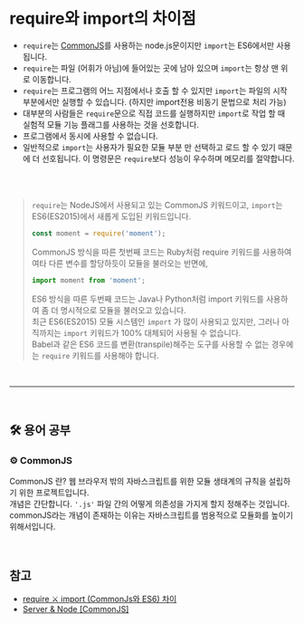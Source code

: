 # require와 import의 차이점

- `require`는 [CommonJS](#gear-commonjs)를 사용하는 node.js문이지만 `import`는 ES6에서만 사용됩니다.
- `require`는 파일 (어휘가 아님)에 들어있는 곳에 남아 있으며 `import`는 항상 맨 위로 이동합니다.
- `require`는 프로그램의 어느 지점에서나 호출 할 수 있지만 `import`는 파일의 시작 부분에서만 실행할 수 있습니다. (하지만 import전용 비동기 문법으로 처리 가능)
- 대부분의 사람들은 `require`문으로 직접 코드를 실행하지만 `import`로 작업 할 때 실험적 모듈 기능 플래그를 사용하는 것을 선호합니다.
- 프로그램에서 동시에 사용할 수 없습니다.
- 일반적으로 `import`는 사용자가 필요한 모듈 부분 만 선택하고 로드 할 수 있기 때문에 더 선호됩니다. 이 명령문은 `require`보다 성능이 우수하며 메모리를 절약합니다.

<br>

<br>

> `require`는 NodeJS에서 사용되고 있는 CommonJS 키워드이고, `import`는 ES6(ES2015)에서 새롭게 도입된 키워드입니다.
> <br>
>
> ```javascript
> const moment = require('moment');
> ```
>
> CommonJS 방식을 따른 첫번째 코드는 Ruby처럼 require 키워드를 사용하여 여타 다른 변수를 할당하듯이 모듈을 불러오는 반면에,
> <br>
>
> ```js
> import moment from 'moment';
> ```
>
> ES6 방식을 따른 두번째 코드는 Java나 Python처럼 import 키워드를 사용하여 좀 더 명시적으로 모듈을 불러오고 있습니다.
> <br>
> 최근 ES6(ES2015) 모듈 시스템인 `import` 가 많이 사용되고 있지만, 그러나 아직까지는 `import` 키워드가 100% 대체되어 사용될 수 없습니다.
> <br>
> Babel과 같은 ES6 코드를 변환(transpile)해주는 도구를 사용할 수 없는 경우에는 `require` 키워드를 사용해야 합니다.

<br>

---

<br>

## :hammer_and_wrench: 용어 공부

### :gear: CommonJS

CommonJS 란? 웹 브라우저 밖의 자바스크립트를 위한 모듈 생태계의 규칙을 설립하기 위한 프로젝트입니다.
<br>
개념은 간단합니다. `'.js'` 파일 간의 어떻게 의존성을 가지게 할지 정해주는 것입니다. commonJS라는 개념이 존재하는 이유는 자바스크립트를 범용적으로 모듈화를 높이기 위해서입니다.

<br>

## 참고

- [require ⚔️ import (CommonJs와 ES6) 차이](https://inpa.tistory.com/entry/NODE-%F0%9F%93%9A-require-%E2%9A%94%EF%B8%8F-import-CommonJs%EC%99%80-ES6-%EC%B0%A8%EC%9D%B4-1)
- [Server & Node [CommonJS]](https://velog.io/@sksgur3217/Server-Node-CommonJS)
